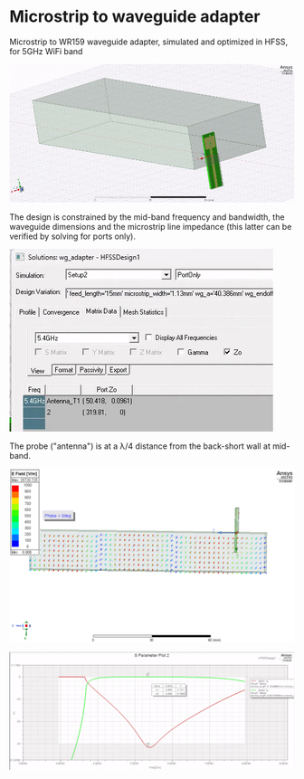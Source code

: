 # Microstrip to waveguide adapter

Microstrip to WR159 waveguide adapter, simulated and optimized in HFSS, for 5GHz WiFi band

![sideview2](sideview2.png)

The design is constrained by the mid-band frequency and bandwidth, the waveguide dimensions and the microstrip line impedance (this latter can be verified by solving for ports only).

![port](port.png)

The probe ("antenna") is at a λ/4 distance from the back-short wall at mid-band.

![efields](efields.gif)

![sparams2](sparams2.png)

